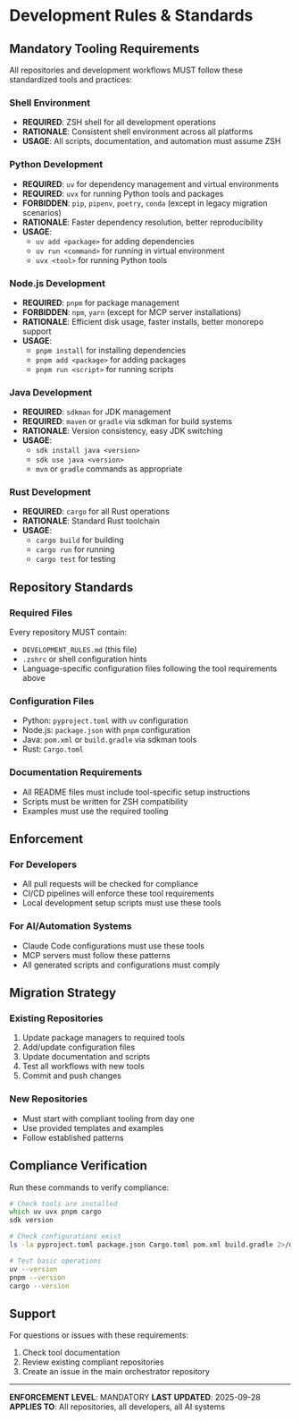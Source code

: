 # Development Rules & Standards

## Mandatory Tooling Requirements

All repositories and development workflows MUST follow these standardized tools and practices:

### Shell Environment
- **REQUIRED**: ZSH shell for all development operations
- **RATIONALE**: Consistent shell environment across all platforms
- **USAGE**: All scripts, documentation, and automation must assume ZSH

### Python Development
- **REQUIRED**: `uv` for dependency management and virtual environments
- **REQUIRED**: `uvx` for running Python tools and packages
- **FORBIDDEN**: `pip`, `pipenv`, `poetry`, `conda` (except in legacy migration scenarios)
- **RATIONALE**: Faster dependency resolution, better reproducibility
- **USAGE**:
  - `uv add <package>` for adding dependencies
  - `uv run <command>` for running in virtual environment
  - `uvx <tool>` for running Python tools

### Node.js Development
- **REQUIRED**: `pnpm` for package management
- **FORBIDDEN**: `npm`, `yarn` (except for MCP server installations)
- **RATIONALE**: Efficient disk usage, faster installs, better monorepo support
- **USAGE**:
  - `pnpm install` for installing dependencies
  - `pnpm add <package>` for adding packages
  - `pnpm run <script>` for running scripts

### Java Development
- **REQUIRED**: `sdkman` for JDK management
- **REQUIRED**: `maven` or `gradle` via sdkman for build systems
- **RATIONALE**: Version consistency, easy JDK switching
- **USAGE**:
  - `sdk install java <version>`
  - `sdk use java <version>`
  - `mvn` or `gradle` commands as appropriate

### Rust Development
- **REQUIRED**: `cargo` for all Rust operations
- **RATIONALE**: Standard Rust toolchain
- **USAGE**:
  - `cargo build` for building
  - `cargo run` for running
  - `cargo test` for testing

## Repository Standards

### Required Files
Every repository MUST contain:
- `DEVELOPMENT_RULES.md` (this file)
- `.zshrc` or shell configuration hints
- Language-specific configuration files following the tool requirements above

### Configuration Files
- Python: `pyproject.toml` with `uv` configuration
- Node.js: `package.json` with `pnpm` configuration
- Java: `pom.xml` or `build.gradle` via sdkman tools
- Rust: `Cargo.toml`

### Documentation Requirements
- All README files must include tool-specific setup instructions
- Scripts must be written for ZSH compatibility
- Examples must use the required tooling

## Enforcement

### For Developers
- All pull requests will be checked for compliance
- CI/CD pipelines will enforce these tool requirements
- Local development setup scripts must use these tools

### For AI/Automation Systems
- Claude Code configurations must use these tools
- MCP servers must follow these patterns
- All generated scripts and configurations must comply

## Migration Strategy

### Existing Repositories
1. Update package managers to required tools
2. Add/update configuration files
3. Update documentation and scripts
4. Test all workflows with new tools
5. Commit and push changes

### New Repositories
- Must start with compliant tooling from day one
- Use provided templates and examples
- Follow established patterns

## Compliance Verification

Run these commands to verify compliance:

```zsh
# Check tools are installed
which uv uvx pnpm cargo
sdk version

# Check configurations exist
ls -la pyproject.toml package.json Cargo.toml pom.xml build.gradle 2>/dev/null

# Test basic operations
uv --version
pnpm --version
cargo --version
```

## Support

For questions or issues with these requirements:
1. Check tool documentation
2. Review existing compliant repositories
3. Create an issue in the main orchestrator repository

---

**ENFORCEMENT LEVEL**: MANDATORY
**LAST UPDATED**: 2025-09-28
**APPLIES TO**: All repositories, all developers, all AI systems
